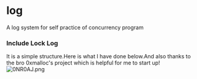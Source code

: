 # log
A log system for self practice of concurrency program

### Include Lock Log
It is a simple structure.Here is what I have done below.And also thanks to the bro 0xmalloc's project which is helpful for me to start up!
![0NR0AJ.png](https://s1.ax1x.com/2020/10/06/0NR0AJ.png)
